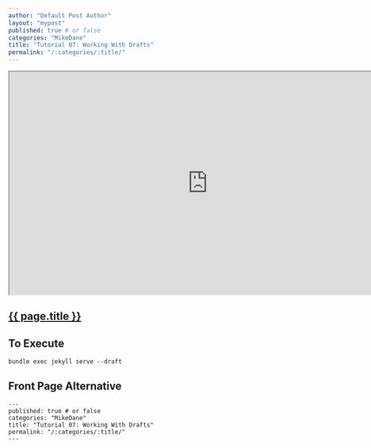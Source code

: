 ```yaml
---
author: "Default Post Author"
layout: "mypost"
published: true # or false
categories: "MikeDane"
title: "Tutorial 07: Working With Drafts"
permalink: "/:categories/:title/"
---
```


<div><iframe width="800" height="450"
src="https://www.youtube.com/embed/X8jXkW3k2Jg">
</iframe></div>

## [{{ page.title }}](https://youtu.be/X8jXkW3k2Jg)

## To Execute
```
bundle exec jekyll serve --draft
```

## Front Page Alternative
```
---
published: true # or false
categories: "MikeDane"
title: "Tutorial 07: Working With Drafts"
permalink: "/:categories/:title/"
---

```


